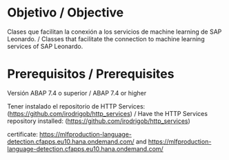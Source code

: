 # Objetivo / Objective
Clases que facilitan la conexión a los servicios de machine learning de SAP Leonardo. / Classes that facilitate the connection to machine learning services of SAP Leonardo.


# Prerequisitos / Prerequisites

Versión ABAP 7.4 o superior / ABAP 7.4 or higher

Tener instalado el repositorio de HTTP Services: (https://github.com/irodrigob/http_services) / Have the HTTP Services repository installed: (https://github.com/irodrigob/http_services)


certificate: https://mlfproduction-language-detection.cfapps.eu10.hana.ondemand.com/ and https://mlfproduction-language-detection.cfapps.eu10.hana.ondemand.com/
